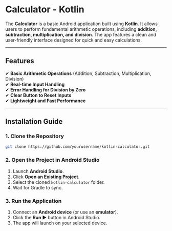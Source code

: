 # **Calculator - Kotlin**  

The **Calculator** is a basic Android application built using **Kotlin**. It allows users to perform fundamental arithmetic operations, including **addition, subtraction, multiplication, and division**. The app features a clean and user-friendly interface designed for quick and easy calculations.  

---

## **Features**  
✔ **Basic Arithmetic Operations** (Addition, Subtraction, Multiplication, Division)  
✔ **Real-time Input Handling**  
✔ **Error Handling for Division by Zero**  
✔ **Clear Button to Reset Inputs**  
✔ **Lightweight and Fast Performance**  

---

## **Installation Guide**  

### **1. Clone the Repository**  
```bash
git clone https://github.com/yourusername/kotlin-calculator.git
```  

### **2. Open the Project in Android Studio**  
1. Launch **Android Studio**.  
2. Click **Open an Existing Project**.  
3. Select the cloned `kotlin-calculator` folder.  
4. Wait for Gradle to sync.  

### **3. Run the Application**  
1. Connect an **Android device** (or use an **emulator**).  
2. Click the **Run ▶** button in Android Studio.  
3. The app will launch on your selected device.  
